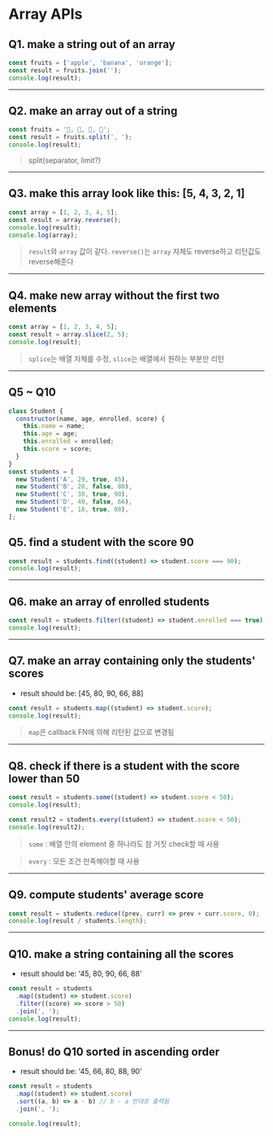 # Array APIs

## Q1. make a string out of an array

```js
const fruits = ['apple', 'banana', 'orange'];
const result = fruits.join('');
console.log(result);
```

---

## Q2. make an array out of a string

```js
const fruits = '🍎, 🥝, 🍌, 🍒';
const result = fruits.split(', ');
console.log(result);
```

> split(separator, limit?)

---

## Q3. make this array look like this: [5, 4, 3, 2, 1]

```js
const array = [1, 2, 3, 4, 5];
const result = array.reverse();
console.log(result);
console.log(array);
```

> `result`와 `array` 값이 같다. `reverse()`는 `array` 자체도 reverse하고 리턴값도 reverse해준다

---

## Q4. make new array without the first two elements

```js
const array = [1, 2, 3, 4, 5];
const result = array.slice(2, 5);
console.log(result);
```

> `splice`는 배열 자체를 수정, `slice`는 배열에서 원하는 부분만 리턴

---

## Q5 ~ Q10

```js
class Student {
  constructor(name, age, enrolled, score) {
    this.name = name;
    this.age = age;
    this.enrolled = enrolled;
    this.score = score;
  }
}
const students = [
  new Student('A', 29, true, 45),
  new Student('B', 28, false, 80),
  new Student('C', 30, true, 90),
  new Student('D', 40, false, 66),
  new Student('E', 18, true, 88),
];
```

## Q5. find a student with the score 90

```js
const result = students.find((student) => student.score === 90);
console.log(result);
```

---

## Q6. make an array of enrolled students

```js
const result = students.filter((student) => student.enrolled === true);
console.log(result);
```

---

## Q7. make an array containing only the students' scores

- result should be: [45, 80, 90, 66, 88]

```js
const result = students.map((student) => student.score);
console.log(result);
```

> `map`은 callback FN에 의해 리턴된 값으로 변경됨

---

## Q8. check if there is a student with the score lower than 50

```js
const result = students.some((student) => student.score < 50);
console.log(result);

const result2 = students.every((student) => student.score < 50);
console.log(result2);
```

> `some` : 배열 안의 element 중 하나라도 참 거짓 check할 때 사용

> `every` : 모든 조건 만족해야할 때 사용

---

## Q9. compute students' average score

```js
const result = students.reduce((prev, curr) => prev + curr.score, 0);
console.log(result / students.length);
```

---

## Q10. make a string containing all the scores

- result should be: '45, 80, 90, 66, 88'

```js
const result = students
  .map((student) => student.score)
  .filter((score) => score > 50)
  .join(', ');
console.log(result);
```

---

## Bonus! do Q10 sorted in ascending order

- result should be: '45, 66, 80, 88, 90'

```js
const result = students
  .map((student) => student.score)
  .sort((a, b) => a - b) // b - a 반대로 출력됨
  .join(', ');

console.log(result);
```
